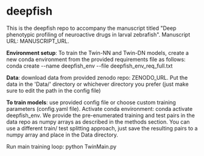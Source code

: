 # deepfish

This is the deepfish repo to accompany the manuscript titled "Deep phenotypic profiling of neuroactive drugs in larval zebrafish". Manuscript URL: MANUSCRIPT_URL.

**Environment setup**: To train the Twin-NN and Twin-DN models, create a new conda environment from the provided requirements file as follows: 
conda create --name deepfish_env --file deepfish_env_req_full.txt

**Data**: download data from provided zenodo repo: ZENODO_URL. Put the data in the 'Data/' directory or whichever directory you prefer (just make sure to edit the path in the config file) 

**To train models**: use provided config file or choose custom training parameters (config.yaml file). Activate conda environment: conda activate deepfish_env. We provide the pre-enumerated training and test pairs in the data repo as numpy arrays as described in the methods section. You can use a different train/ test splitting approach, just save the resulting pairs to a numpy array and place in the Data directory.

Run main training loop: python TwinMain.py
